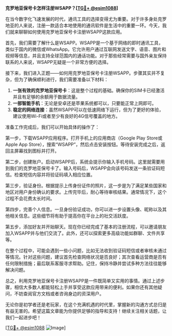 **克罗地亚保号卡怎样注册WSAPP？[[TG💪+ @esim1088](https://t.me/s/esim1088)]**

在当今数字化飞速发展的时代，通讯工具的选择变得尤为重要。对于许多身处克罗地亚的人来说，注册一款适合本地使用的通讯软件是生活中的重要一环。今天，我们就来聊聊如何使用克罗地亚保号卡注册WSAPP这款应用。

首先，我们需要了解什么是WSAPP。WSAPP是一个基于网络的即时通讯工具，类似于国内的微信或WhatsApp。它允许用户通过互联网发送文字、语音、图片和视频等信息，并且支持全球范围内的通话功能。对于那些经常需要与国外亲友保持联系的人来说，WSAPP无疑是一个非常方便的选择。

接下来，我们进入正题——如何用克罗地亚保号卡注册WSAPP。步骤其实并不复杂，但为了确保顺利进行，我们需要准备以下材料：

1. **一张有效的克罗地亚保号卡**：这是整个过程的基础。确保你的SIM卡已经激活并且有足够的余额用于数据流量。
2. **一部智能手机**：无论是安卓还是苹果系统都可以，只要能正常上网即可。
3. **稳定的网络连接**：虽然WSAPP可以在低速网络下运行，但为了更好的体验，建议使用Wi-Fi或者至少有良好的4G信号覆盖的地方。

准备工作完成后，我们可以开始具体的操作了：

第一步，下载WSAPP应用程序。打开手机上的应用商店（Google Play Store或Apple App Store），搜索“WSAPP”，然后点击安装按钮。等待安装完成之后，返回主屏幕找到图标并打开。

第二步，创建账户。启动WSAPP后，系统会提示你输入手机号码。这里就需要用到我们的克罗地亚保号卡了。输入号码后，WSAPP会向该号码发送一条验证码短信。检查短信内容并将验证码填入相应位置。

第三步，验证身份。根据提示上传身份证件的照片，这一步是为了满足某些国家和地区对用户身份确认的要求。上传完毕后，耐心等待审核结果。通常情况下，这个过程不会花费太长时间。

第四步，完善个人信息。一旦身份验证成功，你可以进一步设置头像、昵称以及其他相关信息。这些细节将有助于提高你在平台上的社交活跃度。

第五步，添加好友并开始聊天。现在你已经完成了基本的注册流程，可以邀请朋友加入WSAPP并与他们交流了。此外，还可以探索更多高级功能如群聊、文件共享等。

在整个过程中，可能会遇到一些小问题，比如无法收到验证码短信或者审核未通过等情况。针对这些问题，建议首先检查网络状况是否良好；其次查看运营商是否有任何限制措施；最后联系客服寻求帮助。记住，保持冷静并尝试多种方法往往能够解决问题。

总之，利用克罗地亚保号卡注册WSAPP是一件既简单又实用的事情。通过上述步骤，相信大多数人都能轻松上手并享受这款应用带来的便利。如果你还有其他疑问，不妨查阅官方文档或者咨询身边的资深用户。

无论你是初学者还是老玩家，在这个充满机遇的时代里，掌握新的沟通方式总归是有益无害的。希望这篇文章能为你提供足够的指导和支持！继续关注相关话题，让我们一起进步吧！

[[TG💪+ @esim1088](https://t.me/s/esim1088) ![Image](https://i.postimg.cc/4NQfJmqS/Snipaste-2025-05-13-00-14-12.png)]